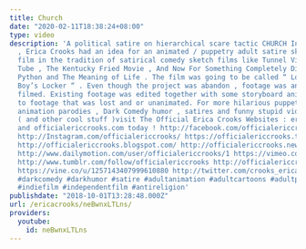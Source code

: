 ```yaml
---
title: Church
date: "2020-02-11T18:38:24+08:00"
type: video
description: 'A political satire on hierarchical scare tactic CHURCH In Early 2013
  , Erica Crooks had an idea for an animated / puppetry adult satire sketch dark comedy
  film in the tradition of satirical comedy sketch films like Tunnel Vision , Groove
  Tube , The Kentucky Fried Movie , And Now For Something Completely Different, Monty
  Python and The Meaning of Life . The film was going to be called “ Lost In The Frat
  Boy’s Locker “ . Even though the project was abandon , footage was animated and
  filmed. Existing footage was edited together with some storyboard animatics related
  to footage that was lost and or unanimated. For more hilarious puppet and cartoon
  animation parodies , Dark Comedy humor , satires and funny stupid videos for adults
  ( and other cool stuff )visit The Official Erica Crooks Websites : ericacrooks.com
  and officialericcrooks.com today ! http://facebook.com/officialericcrooks http://youtube.com/user/officialericcrooks
  http://Instagram.com/officialericcrooks/ https://officialericcrooks.tumblr.com/
  http://officialericcrooks.blogspot.com/ http://officialericcrooks.newgrounds.com/follow
  http://www.dailymotion.com/user/officialericcrooks/1 https://vimeo.com/officialericcrooks
  http://www.tumblr.com/follow/officialericcrooks http://officialericcrooks.newgrounds.com
  https://vine.co/u/1257143407999610880 http://twitter.com/crooks_erica #ericacrooks
  #darkcomedy #darkhumor #satire #adultanimation #adultcartoons #adultpuppetry #adultpuppetshow
  #indiefilm #independentfilm #antireligion'
publishdate: "2018-10-01T13:28:48.000Z"
url: /ericacrooks/neBwnxLTLns/
providers:
  youtube:
    id: neBwnxLTLns
---
```

